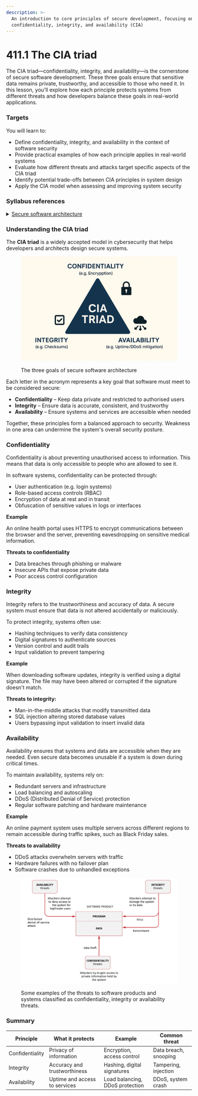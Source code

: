 ```yaml
---
description: >-
  An introduction to core principles of secure development, focusing on
  confidentiality, integrity, and availability (CIA)
---
```


# 411.1 The CIA triad

The CIA triad—confidentiality, integrity, and availability—is the cornerstone of secure software development. These three goals ensure that sensitive data remains private, trustworthy, and accessible to those who need it. In this lesson, you’ll explore how each principle protects systems from different threats and how developers balance these goals in real-world applications.

### **Targets**

You will learn to:

* Define confidentiality, integrity, and availability in the context of software security
* Provide practical examples of how each principle applies in real-world systems
* Evaluate how different threats and attacks target specific aspects of the CIA triad
* Identify potential trade-offs between CIA principles in system design
* Apply the CIA model when assessing and improving system security

### Syllabus references

<details>

<summary><a href="https://curriculum.nsw.edu.au/learning-areas/tas/software-engineering-11-12-2022/content/year-12/fa039e749d">Secure software architecture</a></summary>

* Explore fundamental software design security concepts when developing programming code, including:\
  – confidentiality\
  – integrity\
  – availability

</details>

### **Understanding the CIA triad**

The **CIA triad** is a widely accepted model in cybersecurity that helps developers and architects design secure systems.&#x20;

<figure><img src="../../../.gitbook/assets/image (2) (1) (1) (1) (1).png" alt=""><figcaption><p>The three goals of secure software architecture</p></figcaption></figure>

Each letter in the acronym represents a key goal that software must meet to be considered secure:

* **Confidentiality** – Keep data private and restricted to authorised users
* **Integrity** – Ensure data is accurate, consistent, and trustworthy
* **Availability** – Ensure systems and services are accessible when needed

Together, these principles form a balanced approach to security. Weakness in one area can undermine the system's overall security posture.

### **Confidentiality**

Confidentiality is about preventing unauthorised access to information. This means that data is only accessible to people who are allowed to see it.

In software systems, confidentiality can be protected through:

* User authentication (e.g. login systems)
* Role-based access controls (RBAC)
* Encryption of data at rest and in transit
* Obfuscation of sensitive values in logs or interfaces

**Example**

An online health portal uses HTTPS to encrypt communications between the browser and the server, preventing eavesdropping on sensitive medical information.

**Threats to confidentiality**

* Data breaches through phishing or malware
* Insecure APIs that expose private data
* Poor access control configuration

### **Integrity**

Integrity refers to the trustworthiness and accuracy of data. A secure system must ensure that data is not altered accidentally or maliciously.

To protect integrity, systems often use:

* Hashing techniques to verify data consistency
* Digital signatures to authenticate sources
* Version control and audit trails
* Input validation to prevent tampering

**Example**

When downloading software updates, integrity is verified using a digital signature. The file may have been altered or corrupted if the signature doesn't match.

**Threats to integrity:**

* Man-in-the-middle attacks that modify transmitted data
* SQL injection altering stored database values
* Users bypassing input validation to insert invalid data

### **Availability**

Availability ensures that systems and data are accessible when they are needed. Even secure data becomes unusable if a system is down during critical times.

To maintain availability, systems rely on:

* Redundant servers and infrastructure
* Load balancing and autoscaling
* DDoS (Distributed Denial of Service) protection
* Regular software patching and hardware maintenance

**Example**

An online payment system uses multiple servers across different regions to remain accessible during traffic spikes, such as Black Friday sales.

**Threats to availability**

* DDoS attacks overwhelm servers with traffic
* Hardware failures with no failover plan
* Software crashes due to unhandled exceptions

<figure><img src="../../../.gitbook/assets/121-ciaThreats (1).png" alt=""><figcaption><p>Some examples of the threats to software products and systems classified as confidentiality, integrity or availability threats.</p></figcaption></figure>

### Summary

| Principle       | What it protects              | Example                         | Common threat         |
| --------------- | ----------------------------- | ------------------------------- | --------------------- |
| Confidentiality | Privacy of information        | Encryption, access control      | Data breach, snooping |
| Integrity       | Accuracy and trustworthiness  | Hashing, digital signatures     | Tampering, injection  |
| Availability    | Uptime and access to services | Load balancing, DDoS protection | DDoS, system crash    |
